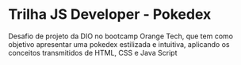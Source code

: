 # Trilha JS Developer - Pokedex
Desafio de projeto da DIO no bootcamp Orange Tech, que tem como objetivo apresentar uma pokedex estilizada e intuitiva, aplicando os conceitos transmitidos de HTML, CSS e Java Script

